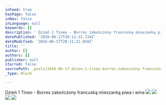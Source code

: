 ```yaml
---
inFeed: true
hasPage: false
inNav: false
inLanguage: null
keywords: []
description: ' Dzień 1 Tineo - Borres zakończony francuską mieszanką piwa i wina '
datePublished: '2016-06-17T20:11:31.724Z'
dateModified: '2016-06-17T20:11:22.058Z'
title: ''
author: []
authors: []
publisher: null
starred: false
sourcePath: _posts/2016-06-17-dzien-1-tineo-borres-zakonczony-francuska-mieszanka-piwa.md
_type: Blurb

---
```

Dzień 1 Tineo - Borres zakończony francuską mieszanką piwa i wina ![](https://the-grid-user-content.s3-us-west-2.amazonaws.com/80f3c8e4-2afd-48f5-89d7-bacc83058d33.jpg)
![](https://the-grid-user-content.s3-us-west-2.amazonaws.com/e0960de9-78eb-4cd5-9a3f-eba724b57b63.jpg)
![](https://the-grid-user-content.s3-us-west-2.amazonaws.com/41db14c7-864c-4d18-83d2-2f4dfb74d6e4.jpg)
![](https://the-grid-user-content.s3-us-west-2.amazonaws.com/1b634859-db3f-44f5-839a-36da7dac703a.jpg)